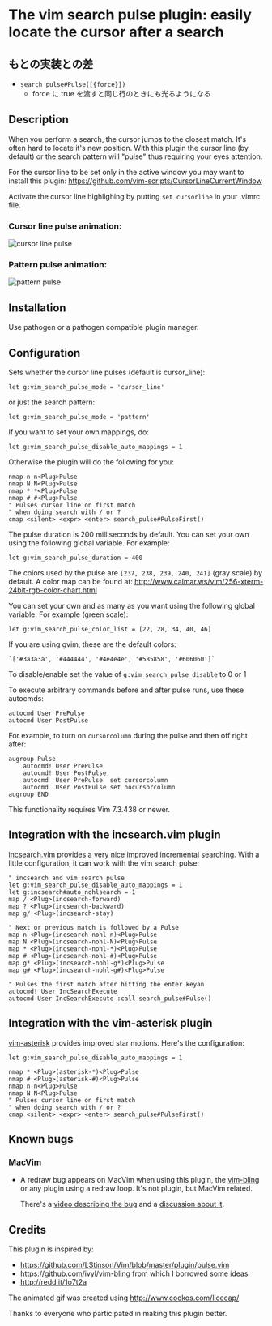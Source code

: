 # The vim search pulse plugin: easily locate the cursor after a search

## もとの実装との差

* `search_pulse#Pulse([{force}])`
  * force に true を渡すと同じ行のときにも光るようになる

## Description

When you perform a search, the cursor jumps to the closest match. It's often
hard to locate it's new position. With this plugin the cursor line (by default)
or the search pattern will "pulse" thus requiring your eyes attention.

For the cursor line to be set only in the active window you may want to install
this plugin: https://github.com/vim-scripts/CursorLineCurrentWindow

Activate the cursor line highlighing by putting `set cursorline` in your .vimrc
file.

### Cursor line pulse animation:
![cursor line pulse](http://i.imgur.com/ukZuti2.gif)

### Pattern pulse animation:
![pattern pulse](http://i.imgur.com/jFyjW3f.gif)

## Installation

Use pathogen or a pathogen compatible plugin manager.

## Configuration

Sets whether the cursor line pulses (default is cursor_line):

    let g:vim_search_pulse_mode = 'cursor_line'

or just the search pattern:

    let g:vim_search_pulse_mode = 'pattern'

If you want to set your own mappings, do:

    let g:vim_search_pulse_disable_auto_mappings = 1

Otherwise the plugin will do the following for you:

    nmap n n<Plug>Pulse
    nmap N N<Plug>Pulse
    nmap * *<Plug>Pulse
    nmap # #<Plug>Pulse
    " Pulses cursor line on first match
    " when doing search with / or ?
    cmap <silent> <expr> <enter> search_pulse#PulseFirst()

The pulse duration is 200 milliseconds by default. You can set your own using
the following global variable. For example:

    let g:vim_search_pulse_duration = 400

The colors used by the pulse are `[237, 238, 239, 240, 241]` (gray scale) by
default. A color map can be found at:
http://www.calmar.ws/vim/256-xterm-24bit-rgb-color-chart.html

You can set your own and as many as you want using the following global
variable. For example (green scale):

    let g:vim_search_pulse_color_list = [22, 28, 34, 40, 46]

If you are using gvim, these are the default colors:

    `['#3a3a3a', '#444444', '#4e4e4e', '#585858', '#606060']`

To disable/enable set the value of `g:vim_search_pulse_disable` to 0 or 1

To execute arbitrary commands before and after pulse runs, use these autocmds:

    autocmd User PrePulse
    autocmd User PostPulse

For example, to turn on `cursorcolumn` during the pulse and then off right after:

    augroup Pulse
        autocmd! User PrePulse
        autocmd! User PostPulse
        autocmd  User PrePulse  set cursorcolumn
        autocmd  User PostPulse set nocursorcolumn
    augroup END

This functionality requires Vim 7.3.438 or newer.

## Integration with the incsearch.vim plugin

[incsearch.vim](https://github.com/haya14busa/incsearch.vim) provides a very
nice improved incremental searching. With a little configuration, it can
work with the vim search pulse:

    " incsearch and vim search pulse
    let g:vim_search_pulse_disable_auto_mappings = 1
    let g:incsearch#auto_nohlsearch = 1
    map / <Plug>(incsearch-forward)
    map ? <Plug>(incsearch-backward)
    map g/ <Plug>(incsearch-stay)

    " Next or previous match is followed by a Pulse
    map n <Plug>(incsearch-nohl-n)<Plug>Pulse
    map N <Plug>(incsearch-nohl-N)<Plug>Pulse
    map * <Plug>(incsearch-nohl-*)<Plug>Pulse
    map # <Plug>(incsearch-nohl-#)<Plug>Pulse
    map g* <Plug>(incsearch-nohl-g*)<Plug>Pulse
    map g# <Plug>(incsearch-nohl-g#)<Plug>Pulse

    " Pulses the first match after hitting the enter keyan
    autocmd! User IncSearchExecute
    autocmd User IncSearchExecute :call search_pulse#Pulse()

## Integration with the vim-asterisk plugin

[vim-asterisk](https://github.com/haya14busa/vim-asterisk) provides improved
star motions. Here's the configuration:

    let g:vim_search_pulse_disable_auto_mappings = 1

    nmap * <Plug>(asterisk-*)<Plug>Pulse
    nmap # <Plug>(asterisk-#)<Plug>Pulse
    nmap n n<Plug>Pulse
    nmap N N<Plug>Pulse
    " Pulses cursor line on first match
    " when doing search with / or ?
    cmap <silent> <expr> <enter> search_pulse#PulseFirst()

## Known bugs

### MacVim

* A redraw bug appears on MacVim when using this plugin, the
  [vim-bling](https://github.com/ivyl/vim-bling) or any plugin using a redraw
  loop. It's not plugin, but MacVim related.

  There's a [video describing the bug](https://www.youtube.com/watch?v=miz_Ut8T4jk)
  and a [discussion about it](https://groups.google.com/forum/#!topic/vim_mac/z-IBAFHbQak).

## Credits

This plugin is inspired by:

* https://github.com/LStinson/Vim/blob/master/plugin/pulse.vim
* https://github.com/ivyl/vim-bling from which I borrowed some ideas
* http://redd.it/1o7t2a

The animated gif was created using http://www.cockos.com/licecap/

Thanks to everyone who participated in making this plugin better.
